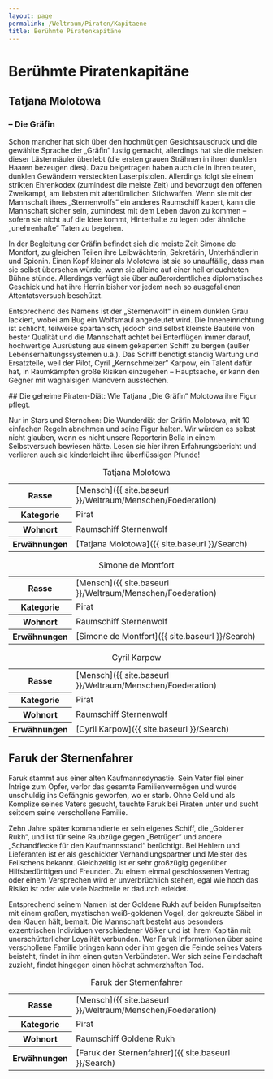 ```yaml
---
layout: page
permalink: /Weltraum/Piraten/Kapitaene
title: Berühmte Piratenkapitäne
---
```



# Berühmte Piratenkapitäne


## Tatjana Molotowa

### &ndash; Die Gräfin

Schon mancher hat sich über den hochmütigen Gesichtsausdruck und die gewählte Sprache der &bdquo;Gräfin&ldquo; lustig gemacht, allerdings hat sie die meisten dieser Lästermäuler überlebt (die ersten grauen Strähnen in ihren dunklen Haaren bezeugen dies). Dazu beigetragen haben auch die in ihren teuren, dunklen Gewändern versteckten Laserpistolen. Allerdings folgt sie einem strikten Ehrenkodex (zumindest die meiste Zeit) und bevorzugt den offenen Zweikampf, am liebsten mit altertümlichen Stichwaffen. Wenn sie mit der Mannschaft ihres &bdquo;Sternenwolfs&ldquo; ein anderes Raumschiff kapert, kann die Mannschaft sicher sein, zumindest mit dem Leben davon zu kommen &ndash; sofern sie nicht auf die Idee kommt, Hinterhalte zu legen oder ähnliche &bdquo;unehrenhafte&ldquo; Taten zu begehen.

In der Begleitung der Gräfin befindet sich die meiste Zeit Simone de Montfort, zu gleichen Teilen ihre Leibwächterin, Sekretärin, Unterhändlerin und Spionin. Einen Kopf kleiner als Molotowa ist sie so unauffällig, dass man sie selbst übersehen würde, wenn sie alleine auf einer hell erleuchteten Bühne stünde. Allerdings verfügt sie über außerordentliches diplomatisches Geschick und hat ihre Herrin bisher vor jedem noch so ausgefallenen Attentatsversuch beschützt.

Entsprechend des Namens ist der &bdquo;Sternenwolf&ldquo; in einem dunklen Grau lackiert, wobei am Bug ein Wolfsmaul angedeutet wird. Die Inneneinrichtung ist schlicht, teilweise spartanisch, jedoch sind selbst kleinste Bauteile von bester Qualität und die Mannschaft achtet bei Enterflügen immer darauf, hochwertige Ausrüstung aus einem gekaperten Schiff zu bergen (außer Lebenserhaltungssystemen u.ä.). Das Schiff benötigt ständig Wartung und Ersatzteile, weil der Pilot, Cyril &bdquo;Kernschmelzer&ldquo; Karpow, ein Talent dafür hat, in Raumkämpfen große Risiken einzugehen &ndash; Hauptsache, er kann den Gegner mit waghalsigen Manövern ausstechen.

<div class="anmerkung">
## Die geheime Piraten-Diät: Wie Tatjana &bdquo;Die Gräfin&ldquo; Molotowa ihre Figur pflegt.

Nur in Stars und Sternchen: Die Wunderdiät der Gräfin Molotowa, mit 10 einfachen Regeln abnehmen und seine Figur halten. Wir würden es selbst nicht glauben, wenn es nicht unsere Reporterin Bella in einem Selbstversuch bewiesen hätte. Lesen sie hier ihren Erfahrungsbericht und verlieren auch sie kinderleicht ihre überflüssigen Pfunde!

</div>

<aside>
<table data-type="slc">
<caption>Tatjana Molotowa</caption>
<tbody>
<tr><th>Rasse</th><td>[Mensch]({{ site.baseurl }}/Weltraum/Menschen/Foederation)</td></tr>
<tr><th>Kategorie</th><td>Pirat</td></tr>
<tr><th>Wohnort</th><td>Raumschiff Sternenwolf</td></tr>
<tr><th>Erwähnungen</th><td>[Tatjana Molotowa]({{ site.baseurl }}/Search)</td></tr>
</tbody>
</table>
<table data-type="slc">
<caption>Simone de Montfort</caption>
<tbody>
<tr><th>Rasse</th><td>[Mensch]({{ site.baseurl }}/Weltraum/Menschen/Foederation)</td></tr>
<tr><th>Kategorie</th><td>Pirat</td></tr>
<tr><th>Wohnort</th><td>Raumschiff Sternenwolf</td></tr>
<tr><th>Erwähnungen</th><td>[Simone de Montfort]({{ site.baseurl }}/Search)</td></tr>
</tbody>
</table>
<table data-type="slc">
<caption>Cyril Karpow</caption>
<tbody>
<tr><th>Rasse</th><td>[Mensch]({{ site.baseurl }}/Weltraum/Menschen/Foederation)</td></tr>
<tr><th>Kategorie</th><td>Pirat</td></tr>
<tr><th>Wohnort</th><td>Raumschiff Sternenwolf</td></tr>
<tr><th>Erwähnungen</th><td>[Cyril Karpow]({{ site.baseurl }}/Search)</td></tr>
</tbody>
</table>
</aside>

## Faruk der Sternenfahrer

Faruk stammt aus einer alten Kaufmannsdynastie. Sein Vater fiel einer Intrige zum Opfer, verlor das gesamte Familienvermögen und wurde unschuldig ins Gefängnis geworfen, wo er starb. Ohne Geld und als Komplize seines Vaters gesucht, tauchte Faruk bei Piraten unter und sucht seitdem seine verschollene Familie.

Zehn Jahre später kommandierte er sein eigenes Schiff, die &bdquo;Goldener Rukh&ldquo;, und ist für seine Raubzüge gegen &bdquo;Betrüger&ldquo; und andere &bdquo;Schandflecke für den Kaufmannsstand&ldquo; berüchtigt. Bei Hehlern und Lieferanten ist er als geschickter Verhandlungspartner und Meister des Feilschens bekannt. Gleichzeitig ist er sehr großzügig gegenüber Hilfsbedürftigen und Freunden. Zu einem einmal geschlossenen Vertrag oder einem Versprechen wird er unverbrüchlich stehen, egal wie hoch das Risiko ist oder wie viele Nachteile er dadurch erleidet.

Entsprechend seinem Namen ist der Goldene Rukh auf beiden Rumpfseiten mit einem großen, mystischen weiß-goldenen Vogel, der gekreuzte Säbel in den Klauen hält, bemalt. Die Mannschaft besteht aus besonders exzentrischen Individuen verschiedener Völker und ist ihrem Kapitän mit unerschütterlicher Loyalität verbunden. Wer Faruk Informationen über seine verschollene Familie bringen kann oder ihm gegen die Feinde seines Vaters beisteht, findet in ihm einen guten Verbündeten. Wer sich seine Feindschaft zuzieht, findet hingegen einen höchst schmerzhaften Tod.


<aside>
<table data-type="slc">
<caption>Faruk der Sternenfahrer</caption>
<tbody>
<tr><th>Rasse</th><td>[Mensch]({{ site.baseurl }}/Weltraum/Menschen/Foederation)</td></tr>
<tr><th>Kategorie</th><td>Pirat</td></tr>
<tr><th>Wohnort</th><td>Raumschiff Goldene Rukh</td></tr>
<tr><th>Erwähnungen</th><td>[Faruk der Sternenfahrer]({{ site.baseurl }}/Search)</td></tr>
</tbody>
</table>
</aside>

